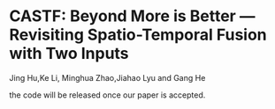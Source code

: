 # CASTF: Beyond More is Better — Revisiting Spatio-Temporal Fusion with Two Inputs      
Jing Hu,Ke Li, Minghua Zhao,Jiahao Lyu and Gang He

 
the code will be released once our paper is accepted.      
      
